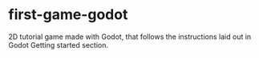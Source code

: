 # first-game-godot
 
2D tutorial game made with Godot, that follows the instructions laid out in Godot Getting started section.
